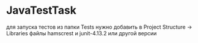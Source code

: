 # JavaTestTask
для запуска тестов из папки Tests нужно добавить в Project Structure -> Libraries файлы hamscrest и junit-4.13.2 или другой версии

